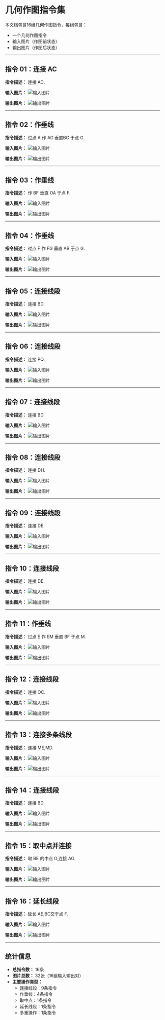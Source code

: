 # 几何作图指令集

本文档包含16组几何作图指令，每组包含：
- 一个几何作图指令
- 输入图片（作图前状态）
- 输出图片（作图后状态）

---

## 指令 01：连接 AC

**指令描述：** 连接 AC.

**输入图片：**
![输入图片](images/0000-0000.png)

**输出图片：**
![输出图片](images/0000-0001.png)

---

## 指令 02：作垂线

**指令描述：** 过点 A 作 AG 垂直BC 于点 G.

**输入图片：**
![输入图片](images/0001-0000.png)

**输出图片：**
![输出图片](images/0001-0001.png)

---

## 指令 03：作垂线

**指令描述：** 作 BF 垂直 OA 于点 F.

**输入图片：**
![输入图片](images/0002-0000.png)

**输出图片：**
![输出图片](images/0002-0001.png)

---

## 指令 04：作垂线

**指令描述：** 过点 F 作 FG 垂直 AB 于点 G.

**输入图片：**
![输入图片](images/0003-0000.png)

**输出图片：**
![输出图片](images/0003-0001.png)

---

## 指令 05：连接线段

**指令描述：** 连接 BD.

**输入图片：**
![输入图片](images/0004-0000.png)

**输出图片：**
![输出图片](images/0004-0001.png)

---

## 指令 06：连接线段

**指令描述：** 连接 PQ.

**输入图片：**
![输入图片](images/0005-0000.png)

**输出图片：**
![输出图片](images/0005-0001.png)

---

## 指令 07：连接线段

**指令描述：** 连接 BD.

**输入图片：**
![输入图片](images/0006-0000.png)

**输出图片：**
![输出图片](images/0006-0001.png)

---

## 指令 08：连接线段

**指令描述：** 连接 DH.

**输入图片：**
![输入图片](images/0007-0000.png)

**输出图片：**
![输出图片](images/0007-0001.png)

---

## 指令 09：连接线段

**指令描述：** 连接 DE.

**输入图片：**
![输入图片](images/0008-0000.png)

**输出图片：**
![输出图片](images/0008-0001.png)

---

## 指令 10：连接线段

**指令描述：** 连接 DE.

**输入图片：**
![输入图片](images/0009-0000.png)

**输出图片：**
![输出图片](images/0009-0001.png)

---

## 指令 11：作垂线

**指令描述：** 过点 E 作 EM 垂直 BF 于点 M.

**输入图片：**
![输入图片](images/0010-0000.png)

**输出图片：**
![输出图片](images/0010-0001.png)

---

## 指令 12：连接线段

**指令描述：** 连接 OC.

**输入图片：**
![输入图片](images/0011-0000.png)

**输出图片：**
![输出图片](images/0011-0001.png)

---

## 指令 13：连接多条线段

**指令描述：** 连接 ME,MD.

**输入图片：**
![输入图片](images/0012-0000.png)

**输出图片：**
![输出图片](images/0012-0001.png)

---

## 指令 14：连接线段

**指令描述：** 连接 BD.

**输入图片：**
![输入图片](images/0013-0000.png)

**输出图片：**
![输出图片](images/0013-0001.png)

---

## 指令 15：取中点并连接

**指令描述：** 取 BE 的中点 O,连接 AO.

**输入图片：**
![输入图片](images/0014-0000.png)

**输出图片：**
![输出图片](images/0014-0001.png)

---

## 指令 16：延长线段

**指令描述：** 延长 AE,BC交于点 F.

**输入图片：**
![输入图片](images/0015-0000.png)

**输出图片：**
![输出图片](images/0015-0001.png)

---

## 统计信息

- **总指令数：** 16条
- **图片总数：** 32张（16组输入输出对）
- **主要操作类型：**
  - 连接线段：9条指令
  - 作垂线：4条指令
  - 取中点：1条指令
  - 延长线段：1条指令
  - 多重操作：1条指令